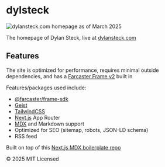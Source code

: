 # dylsteck

![dylansteck.com homepage as of March 2025](https://i.imgur.com/fkG9M3L.png)

The homepage of Dylan Steck, live at [dylansteck.com](https://dylansteck.com)

## Features
The site is optimized for performance, requires minimal outside dependencies, and has a [Farcaster Frame v2](https://github.com/farcasterxyz/protocol/discussions/205) built in 

Features/packages used include:
- [@farcaster/frame-sdk](https://github.com/farcasterxyz/frames)
- [Geist](https://vercel.com/font)
- [TailwindCSS](https://tailwindcss.com/)
- [Next.js](https://nextjs.org/) App Router
- [MDX](https://mdxjs.com/) and Markdown support
- Optimized for SEO (sitemap, robots, JSON-LD schema)
- RSS feed

Built on top of this [Next.js MDX boilerplate repo](https://github.com/vercel/examples/tree/main/solutions/blog)

© 2025 MIT Licensed